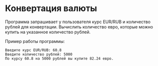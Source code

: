 
# Конвертация валюты

Программа запрашивает у пользователя курс EUR/RUB и количество рублей для конвертации.
Вычислить количество евро, которые можно купить на указанное количество рублей.

Пример работы программы:

```text
Введите курс EUR/RUB: 60.8
Введите количество рублей: 5000
По курсу 60.8 на 5000 рублей вы купите 82.24 евро.
```
